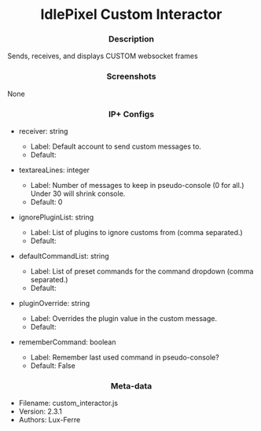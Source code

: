 <h1 align="center">IdlePixel Custom Interactor</h1>

<h3 align="center"> Description</h3>

Sends, receives, and displays CUSTOM websocket frames

<h3 align="center"> Screenshots</h3>

None

<h3 align="center"> IP+ Configs</h3>

 - receiver: string
   - Label: Default account to send custom messages to.
   - Default: 

 - textareaLines: integer
   - Label: Number of messages to keep in pseudo-console (0 for all.) Under 30 will shrink console.
   - Default: 0

 - ignorePluginList: string
   - Label: List of plugins to ignore customs from (comma separated.)
   - Default: 

 - defaultCommandList: string
   - Label: List of preset commands for the command dropdown (comma separated.)
   - Default: 

 - pluginOverride: string
   - Label: Overrides the plugin value in the custom message.
   - Default: 

 - rememberCommand: boolean
   - Label: Remember last used command in pseudo-console?
   - Default: False



<h3 align="center"> Meta-data</h3>

 - Filename: custom_interactor.js
 - Version: 2.3.1
 - Authors: Lux-Ferre
